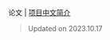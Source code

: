 论文 | [项目中文简介](https://github.com/LJoson/arXiv_daily/blob/main/README_zh-CN.md)

> Updated on 2023.10.17

